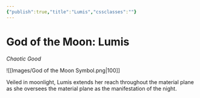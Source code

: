 ```yaml
---
{"publish":true,"title":"Lumis","cssclasses":""}
---
```



# God of the Moon: Lumis
*Chaotic Good*

![[Images/God of the Moon Symbol.png|100]]

Veiled in moonlight, Lumis extends her reach throughout the material plane as she oversees the material plane as the manifestation of the night.
